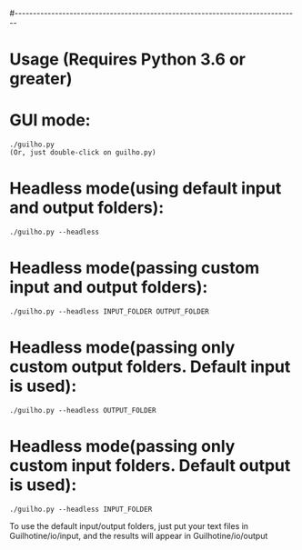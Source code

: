 #------------------------------------------------------------------------------
# Usage (Requires Python 3.6 or greater)

# GUI mode:
	./guilho.py
	(Or, just double-click on guilho.py)

# Headless mode(using default input and output folders):
	./guilho.py --headless

# Headless mode(passing custom input and output folders):
	./guilho.py --headless INPUT_FOLDER OUTPUT_FOLDER

# Headless mode(passing only custom output folders. Default input is used):
	./guilho.py --headless OUTPUT_FOLDER

# Headless mode(passing only custom input folders. Default output is used):
	./guilho.py --headless INPUT_FOLDER

To use the default input/output folders, just put your text files in Guilhotine/io/input, and the results will appear in Guilhotine/io/output
